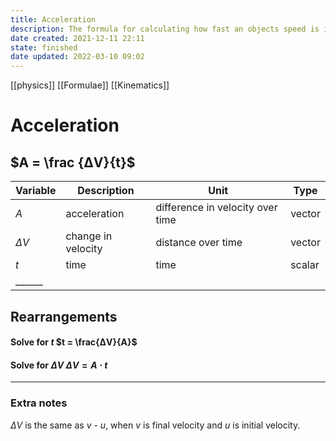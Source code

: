 ```yaml
---
title: Acceleration
description: The formula for calculating how fast an objects speed is increasing.
date created: 2021-12-11 22:11
state: finished
date updated: 2022-03-10 09:02
---
```


[[physics]] [[Formulae]] [[Kinematics]]

# Acceleration


## $A = \frac {ΔV}{t}$

| Variable | Description        | Unit                             | Type   |
| -------- | ------------------ | -------------------------------- | ------ |
| $A$      | acceleration       | difference in velocity over time | vector |
| $ΔV$     | change in velocity | distance over time               | vector |
| $t$      | time               | time                             | scalar |
| ______   |                    |                                  |        |

## Rearrangements

#### Solve for $t$ $t = \frac{ΔV}{A}$

#### Solve for $ΔV$ $ΔV = A ⋅ t$

---

### Extra notes

$ΔV$ is the same as $v$ - $u$, when $v$ is final velocity and $u$ is initial velocity.
